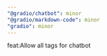```yaml
---
"@gradio/chatbot": minor
"@gradio/markdown-code": minor
"gradio": minor
---
```


feat:Allow all tags for chatbot
